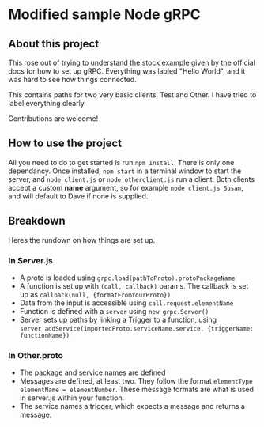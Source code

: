 # Modified sample Node gRPC

## About this project
This rose out of trying to understand the stock example given by the official docs for how to set up gRPC. Everything was labled "Hello World", and it was hard to see how things connected.

This contains paths for two very basic clients, Test and Other. I have tried to label everything clearly. 

Contributions are welcome!

## How to use the project
All you need to do to get started is run `npm install`. There is only one dependancy. Once installed, `npm start` in a terminal window to start the server, and `node client.js` or `node otherclient.js` run a client. Both clients accept a custom **name** argument, so for example `node client.js Susan`, and will default to Dave if none is supplied.

## Breakdown
Heres the rundown on how things are set up.
### In Server.js
* A proto is loaded using `grpc.load(pathToProto).protoPackageName`
* A function is set up with `(call, callback)` params. The callback is set up as `callback(null, {formatFromYourProto})`
* Data from the input is accessible using `call.request.elementName`
* Function is defined with a `server` using `new grpc.Server()`
* Server sets up paths by linking a Trigger to a function, using `server.addService(importedProto.serviceName.service, {triggerName: functionName})`
### In Other.proto
* The package and service names are defined
* Messages are defined, at least two. They follow the format `elementType elementName = elementNumber`. These message formats are what is used in server.js within your function.
* The service names a trigger, which expects a message and returns a message.